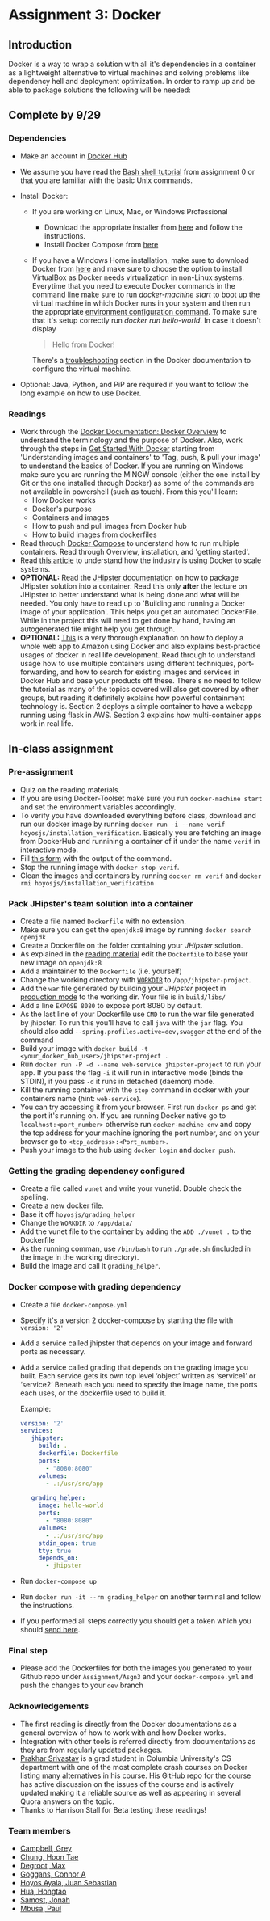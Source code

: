 # Assignment 3: Docker 
## Introduction
Docker is a way to wrap a solution with all it's dependencies in a container as a lightweight alternative to virtual machines and solving problems like dependency hell and deployment optimization. In order to ramp up and be able to package solutions the following will be needed:

## Complete by 9/29
### Dependencies
+ Make an account in [Docker Hub](https://hub.docker.com/)
+ We assume you have read the [Bash shell tutorial](http://www.ee.surrey.ac.uk/Teaching/Unix/) from assignment 0 or that you are familiar with the basic Unix commands.
+ Install Docker:
    - If you are working on Linux, Mac, or Windows Professional
    	+ Download the appropriate installer from [here](https://www.docker.com/products/docker#/windows) and follow the instructions.
    	+ Install Docker Compose from [here](https://docs.docker.com/compose/install/)
    - If you have a Windows Home installation, make sure to download Docker from [here](https://www.docker.com/products/docker-toolbox) and make sure to choose the option to install VirtualBox as Docker needs virtualization in non-Linux systems. Everytime that you need to execute Docker commands in the command line make sure to run *docker-machine start* to boot up the virtual machine in which Docker runs in your system and then run the appropriate [environment configuration command](https://getcarina.com/docs/tutorials/load-docker-environment-on-windows/). To make sure that it's setup correctly run *docker run hello-world*. In case it doesn't display 

    	> Hello from Docker!

    	There's a [troubleshooting](https://docs.docker.com/toolbox/faqs/troubleshoot/) section in the Docker documentation to configure the virtual machine.

+ Optional: Java, Python, and PiP are required if you want to follow the long example on how to use Docker.

### Readings
+ Work through the [Docker Documentation: Docker Overview](https://docs.docker.com/engine/understanding-docker/) to understand the terminology and the purpose of Docker. Also, work through the steps in [Get Started With Docker](https://docs.docker.com/engine/getstarted/step_two/) starting from 'Understanding images and containers' to 'Tag, push, & pull your image' to understand the basics of Docker. If you are running on Windows make sure you are running the MINGW console (either the one install by Git or the one installed through Docker) as some of the commands are not available in powershell (such as touch).
	From this you'll learn:
	- How Docker works
	- Docker's purpose
	- Containers and images
	- How to push and pull images from Docker hub
	- How to build images from dockerfiles
+ Read through [Docker Compose](https://docs.docker.com/compose/overview/) to understand how to run multiple containers. Read through Overview, installation, and 'getting started'.
+ Read [this article](https://gigaom.com/2014/06/10/why-companies-like-google-spotify-and-red-hat-are-embracing-dockers-open-source-containers/) to understand how the industry is using Docker to scale systems.
+ **OPTIONAL:** Read the [JHipster documentation](https://jhipster.github.io/docker-compose/) on how to package JHipster solution into a container. Read this only **after** the lecture on JHipster to better understand what is being done and what will be needed. You only have to read up to 'Building and running a Docker image of your application'. This helps you get an automated DockerFile. While in the project this will need to get done by hand, having an autogenerated file might help you get through.
+ **OPTIONAL:** [This](https://prakhar.me/docker-curriculum/#webapps) is a very thorough explanation on how to deploy a whole web app to Amazon using Docker and also explains best-practice usages of docker in real life development. Read through to understand usage how to use multiple containers using different techniques, port-forwarding, and how to search for existing images and services in Docker Hub and base your products off these. There's no need to follow the tutorial as many of the topics covered will also get covered by other groups, but reading it definitely explains how powerful containment technology is. Section 2 deploys a simple container to have a webapp running using flask in AWS. Section 3 explains how multi-container apps work in real life. 

## In-class assignment
### Pre-assignment
+ Quiz on the reading materials.
+ If you are using Docker-Toolset make sure you run `docker-machine start` and set the environment variables accordingly.
+ To verify you have downloaded everything before class, download and run our docker image by running `docker run -i --name verif hoyosjs/installation_verification`. Basically you are fetching an image from DockerHub and runnining a container of it under the name `verif` in interactive mode. 
+ Fill [this form](https://docs.google.com/a/vanderbilt.edu/forms/d/e/1FAIpQLScZ7tOaBJjbu95gM8l1jv4OmnYgagh8jVmrwxa1dukQd19xRA/viewform?c=0&w=1) with the output of the command.
+ Stop the running image with `docker stop verif`.
+ Clean the images and containers by running `docker rm verif` and `docker rmi hoyosjs/installation_verification`

### Pack JHipster's team solution into a container
+ Create a file named `Dockerfile` with no extension.
+ Make sure you can get the `openjdk:8` image by running `docker search openjdk`
+ Create a Dockerfile on the folder containing your _JHipster_ solution.
+ As explained in the [reading material](https://docs.docker.com/engine/getstarted/step_four/) edit the `Dockerfile` to base your new image on `openjdk:8`
+ Add a maintainer to the `Dockerfile` (i.e. yourself)
+ Change the working directory with [`WORKDIR`](https://docs.docker.com/engine/reference/run/#workdir) to `/app/jhipster-project`.
+ Add the `war` file generated by building your _JHipster_ project in [production mode](https://index.docker.io/v1/search?q=alpine&n=25) to the working dir. Your file is in `build/libs/` 
+ Add a line `EXPOSE 8080` to expose port 8080 by default.
+ As the last line of your Dockerfile use `CMD` to run the war file generated by jhipster. To run this you'll have to call `java` with the `jar` flag. You should also add `--spring.profiles.active=dev,swagger` at the end of the command 
+ Build your image with `docker build -t <your_docker_hub_user>/jhipster-project .`
+ Run `docker run -P -d --name web-service jhipster-project` to run your app. If you pass the flag `-i` it will run in interactive mode (binds the STDIN), if you pass `-d` it runs in detached (daemon) mode. 
+ Kill the running container with the `stop` command in docker with your containers name (hint: `web-service`).
+ You can try accessing it from your browser. First run `docker ps` and get the port it's running on. If you are running Docker native go to `localhost:<port_number>` otherwise run `docker-machine env` and copy the tcp address for your machine ignoring the port number, and on your browser go to `<tcp_address>:<Port_number>`. 
+ Push your image to the hub using `docker login` and `docker push`.

### Getting the grading dependency configured
+ Create a file called `vunet` and write your vunetid. Double check the spelling.
+ Create a new docker file.
+ Base it off `hoyosjs/grading_helper`
+ Change the `WORKDIR` to `/app/data/`
+ Add the vunet file to the container by adding the `ADD ./vunet .` to the Dockerfile
+ As the running comman, use `/bin/bash` to run `./grade.sh` (included in the image in the working directory).
+ Build the image and call it `grading_helper`.

### Docker compose with grading dependency 
+ Create a file `docker-compose.yml`
+ Specify it's a version 2 docker-compose by starting the file with `version: '2'`
+ Add a service called jhipster that depends on your image and forward ports as necessary.
+ Add a service called grading that depends on the grading image you built. 
	Each service gets its own top level ‘object’ written as ‘service1’ or ‘service2’
	Beneath each you need to specify the image name, the ports each uses, or the dockerfile used to build it.

	 Example:
	 ```yaml
	version: '2'
	services:
		jhipster:
		  build: .
		  dockerfile: Dockerfile
		  ports:
		    - "8080:8080"
		  volumes:
		    - .:/usr/src/app

		grading_helper:
		  image: hello-world 
		  ports:
		    - "8080:8080"
		  volumes:
		    - .:/usr/src/app
		  stdin_open: true
		  tty: true
		  depends_on:
		  	- jhipster
	 ```
+ Run `docker-compose up`
+ Run `docker run -it --rm grading_helper` on another terminal and follow the instructions.
+ If you performed all steps correctly you should get a token which you should [send here](https://goo.gl/forms/Rq0kb2PowbwHEMr23).

### Final step
+ Please add the Dockerfiles for both the images you generated to your Github repo under `Assignment/Asgn3` and your `docker-compose.yml` and push the changes to your `dev` branch

### Acknowledgements
+ The first reading is directly from the Docker documentations as a general overview of how to work with and how Docker works.
+ Integration with other tools is referred directly from documentations as they are from regularly updated packages.
+ [Prakhar Srivastav](http://prakhar.me/) is a grad student in Columbia University's CS department with one of the most complete crash courses on Docker listing many alternatives in his course. His GitHub repo for the course has active discussion on the issues of the course and is actively updated making it a reliable source as well as appearing in several Quora answers on the topic. 
+ Thanks to Harrison Stall for Beta testing these readings!

### Team members
+ [Campbell, Grey](mailto:grey.e.campbell@vanderbilt.edu)
+ [Chung, Hoon Tae](mailto:hoon.tae.chung@vanderbilt.edu)
+ [Degroot, Max](mailto:alexander.m.degroot@vanderbilt.edu)
+ [Goggans, Connor A](mailto:connor.goggans@vanderbilt.edu)
+ [Hoyos Ayala, Juan Sebastian](mailto:juan.s.hoyos@vanderbilt.edu)
+ [Hua, Hongtao](mailto:hongtao.hua@vanderbilt.edu)
+ [Samost, Jonah](mailto:jonah.samost@vanderbilt.edu)
+ [Mbusa, Paul](mailto:paul.y.mbusa@vanderbilt.edu)

